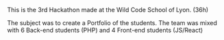 This is the 3rd Hackathon made at the Wild Code School of Lyon. (36h)

The subject was to create a Portfolio of the students. The team was mixed with 6 Back-end students (PHP) and 4 Front-end students (JS/React)
